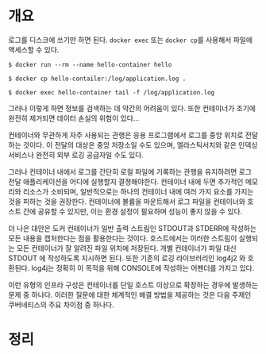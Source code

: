 <!-- Date: 2025-01-29 -->
<!-- Update Date: 2025-01-29 -->
<!-- File ID: d0a9c4aa-1319-4f6e-bbd9-fd2494ae0905 -->
<!-- Author: Seoyeon Jang -->

# 개요

로그를 디스크에 쓰기만 하면 된다. `docker exec` 또는 `docker cp`를 사용해서 파일에 액세스할 수 있다.

```shell
$ docker run --rm --name hello-container hello

$ docker cp hello-contailer:/log/application.log .

$ docker exec hello-container tail -f /log/application.log
```

그러나 이렇게 하면 정보를 검색하는 데 약간의 어려움이 있다. 또한 컨테이너가 조기에 완전히 제거되면 데이터 손실의 위험이 있다...

컨테이너와 무관하게 자주 사용되는 관행은 응용 프로그램에서 로그를 중앙 위치로 전달하는 것이다. 이 전달의 대상은 중앙 저장소일 수도 있으며, 엘라스틱서치와 같은 인덱싱 서비스나 완전히 외부 로깅 공급자일 수도
있다.

그러나 컨테이너 내에서 로그를 간단히 로컬 파일에 기록하는 관행을 유지하려면 로그 전달 애플리케이션을 어디에 실행할지 결졍해야한다. 컨테이너 내에 두면 추가적인 메모리와 리소스가 소비되며, 일반적으로는 하나의
컨테이너 내에 여러 가지 요소를 가지는 것을 피하는 것을 권장한다. 컨테이너에 볼륨을 마운트해서 로그 파일을 컨테이너와 호스트 간에 공유할 수 있지만, 이는 환경 설정이 필요하며 성능이 좋지 않을 수 있다.

더 나은 대안은 도커 컨테이너가 일반 출력 스트림인 STDOUT과 STDERR에 작성하는 모든 내용을 캡처한다는 점을 활용한다는 것이다. 호스트에서는 이러한 스트림이 실행되는 모든 컨테이너가 잘 알려진 파일 위치에 저장된다. 개별 컨테이너가 파일 대신 STDOUT 에 작성하도록 지시하면 된다. 또한 기존의 로깅 라이브러리인 log4j2 와 호환된다. log4j는 정확히 이 목적을 위해 CONSOLE에 작성하는 어펜더를 가지고 있다.

이런 유형의 인프라 구성은 컨테이너를 단일 호스트 이상으로 확장하는 경우에 발생하는 문제 중 하나다. 이러한 질문에 대한 체계적인 해결 방법을 제공하는 것은 다음 주제인 쿠버네티스의 주요 차이점 중 하나다.
# 정리


